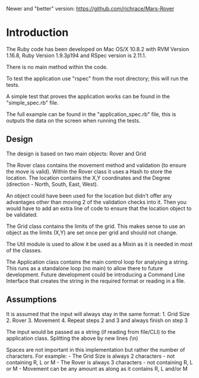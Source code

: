 Newer and "better" version: https://github.com/richrace/Mars-Rover

Introduction
================================

The Ruby code has been developed on Mac OS/X 10.8.2 with RVM Version 1.16.8, 
Ruby Version 1.9.3p194 and RSpec version is 2.11.1.

There is no main method within the code.

To test the application use "rspec" from the root directory; this will run 
the tests.

A simple test that proves the application works can be found in the 
"simple_spec.rb" file.

The full example can be found in the "application_spec.rb" file, this is outputs
the data on the screen when running the tests.


## Design 

The design is based on two main objects: Rover and Grid

The Rover class contains the movement method and validation (to ensure the move 
is valid). Within the Rover class it uses a Hash to store the location. The 
location contains the X,Y coordinates and the Degree (direction - North, South,
East, West). 

An object could have been used for the location but didn't offer any advantages 
other than moving 2 of the validation checks into it. Then you would have to add
an extra line of code to ensure that the location object to be validated.

The Grid class contains the limits of the grid. This makes sense to use an
object as the limits (X,Y) are set once per grid and should not change.

The Util module is used to allow it be used as a Mixin as it is needed in 
most of the classes.

The Application class contains the main control loop for analysing a string. 
This runs as a standalone loop (no main) to allow there to future development.
Future development could be introducing a Command Line Interface that creates
the string in the required format or reading in a file.


## Assumptions

It is assumed that the input will always stay in the same format:
	1. Grid Size
	2. Rover
	3. Movement
	4. Repeat steps 2 and 3 and always finish on step 3

The input would be passed as a string (if reading from file/CLI) to the 
application class. Splitting the above by new lines (\n)

Spaces are not important in this implementation but rather the number of 
characters. For example: 
	- The Grid Size is always 2 characters - not containing R, L or M
	- The Rover is always 3 characters - not containing R, L or M
	- Movement can be any amount as along as it contains R, L and/or M
